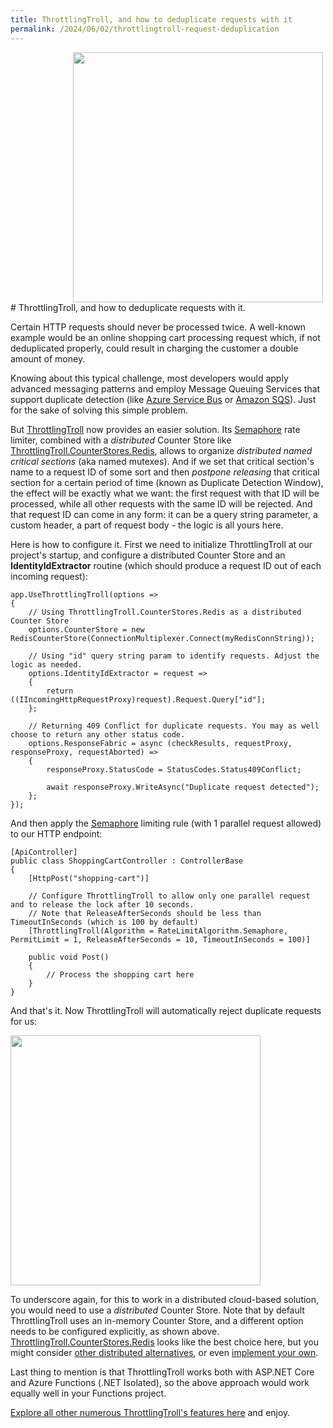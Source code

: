 ```yaml
---
title: ThrottlingTroll, and how to deduplicate requests with it
permalink: /2024/06/02/throttlingtroll-request-deduplication
---
```

<img src="{{ site.url }}/images/throttlingtroll/no-double-click.svg" width="400px" style="padding-left:100px">
# ThrottlingTroll, and how to deduplicate requests with it.

Certain HTTP requests should never be processed twice. A well-known example would be an online shopping cart processing request which, if not deduplicated properly, could result in charging the customer a double amount of money.

Knowing about this typical challenge, most developers would apply advanced messaging patterns and employ Message Queuing Services that support duplicate detection (like [Azure Service Bus](https://learn.microsoft.com/en-us/azure/service-bus-messaging/duplicate-detection) or [Amazon SQS](https://docs.aws.amazon.com/AWSSimpleQueueService/latest/SQSDeveloperGuide/using-messagededuplicationid-property.html)). Just for the sake of solving this simple problem.

But [ThrottlingTroll](https://github.com/ThrottlingTroll/ThrottlingTroll) now provides an easier solution. Its [Semaphore](https://github.com/ThrottlingTroll/ThrottlingTroll/wiki/410.-Rate-Limiting-Algorithms#-semaphore) rate limiter, combined with a *distributed* Counter Store like [ThrottlingTroll.CounterStores.Redis](https://github.com/ThrottlingTroll/ThrottlingTroll/tree/main/ThrottlingTroll.CounterStores.Redis#throttlingtrollcounterstoresredis), allows to organize *distributed named critical sections* (aka named mutexes). And if we set that critical section's name to a request ID of some sort and then *postpone releasing* that critical section for a certain period of time (known as Duplicate Detection Window), the effect will be exactly what we want: the first request with that ID will be processed, while all other requests with the same ID will be rejected. And that request ID can come in any form: it can be a query string parameter, a custom header, a part of request body - the logic is all yours here.

Here is how to configure it. First we need to initialize ThrottlingTroll at our project's startup, and configure a distributed Counter Store and an **IdentityIdExtractor** routine (which should produce a request ID out of each incoming request):

```
app.UseThrottlingTroll(options =>
{
    // Using ThrottlingTroll.CounterStores.Redis as a distributed Counter Store
    options.CounterStore = new RedisCounterStore(ConnectionMultiplexer.Connect(myRedisConnString));

    // Using "id" query string param to identify requests. Adjust the logic as needed.
    options.IdentityIdExtractor = request =>
    {
        return ((IIncomingHttpRequestProxy)request).Request.Query["id"];
    };

    // Returning 409 Conflict for duplicate requests. You may as well choose to return any other status code.
    options.ResponseFabric = async (checkResults, requestProxy, responseProxy, requestAborted) =>
    {
        responseProxy.StatusCode = StatusCodes.Status409Conflict;

        await responseProxy.WriteAsync("Duplicate request detected");
    };
});
```

And then apply the [Semaphore](https://github.com/ThrottlingTroll/ThrottlingTroll/wiki/410.-Rate-Limiting-Algorithms#-semaphore) limiting rule (with 1 parallel request allowed) to our HTTP endpoint:

```
[ApiController]
public class ShoppingCartController : ControllerBase
{
    [HttpPost("shopping-cart")]

    // Configure ThrottlingTroll to allow only one parallel request and to release the lock after 10 seconds.
    // Note that ReleaseAfterSeconds should be less than TimeoutInSeconds (which is 100 by default)
    [ThrottlingTroll(Algorithm = RateLimitAlgorithm.Semaphore, PermitLimit = 1, ReleaseAfterSeconds = 10, TimeoutInSeconds = 100)]

    public void Post()
    {
        // Process the shopping cart here
    }
}
```

And that's it. Now ThrottlingTroll will automatically reject duplicate requests for us:

<img src="https://scale-tone.github.io/images/throttlingtroll/shopping-cart-409.png" width="400px"/>


To underscore again, for this to work in a distributed cloud-based solution, you would need to use a *distributed* Counter Store. Note that by default ThrottlingTroll uses an in-memory Counter Store, and a different option needs to be configured explicitly, as shown above. [ThrottlingTroll.CounterStores.Redis](https://github.com/ThrottlingTroll/ThrottlingTroll/tree/main/ThrottlingTroll.CounterStores.Redis#throttlingtrollcounterstoresredis) looks like the best choice here, but you might consider [other distributed alternatives](https://github.com/ThrottlingTroll/ThrottlingTroll/wiki/510.-Counter-Stores), or even [implement your own](https://github.com/ThrottlingTroll/ThrottlingTroll/blob/main/ThrottlingTroll.Core/CounterStores/ICounterStore.cs).

Last thing to mention is that ThrottlingTroll works both with ASP.NET Core and Azure Functions (.NET Isolated), so the above approach would work equally well in your Functions project.

[Explore all other numerous ThrottlingTroll's features here](https://github.com/ThrottlingTroll/ThrottlingTroll/tree/main?tab=readme-ov-file#throttlingtroll) and enjoy.